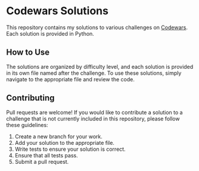 # Codewars Solutions
This repository contains my solutions to various challenges on [Codewars](https://www.codewars.com/). Each solution is provided in Python.

## How to Use
The solutions are organized by difficulty level, and each solution is provided in its own file named after the challenge. To use these solutions, simply navigate to the appropriate file and review the code.

## Contributing
Pull requests are welcome! If you would like to contribute a solution to a challenge that is not currently included in this repository, please follow these guidelines:

1. Create a new branch for your work.
2. Add your solution to the appropriate file.
3. Write tests to ensure your solution is correct.
4. Ensure that all tests pass.
5. Submit a pull request.
